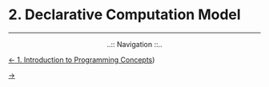 # 2. Declarative Computation Model


---

<div align="center">..:: Navigation ::..</div>

 [<- 1. Introduction to Programming Concepts](1-Introduction-to-Programming-Concepts.md))
 
 [-> ]()
